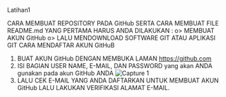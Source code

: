 Latihan1

CARA MEMBUAT REPOSITORY PADA GitHub  SERTA CARA MEMBUAT FILE README.md 
YANG PERTAMA HARUS ANDA DILAKUKAN :
o> MEMBUAT AKUN GitHub 
o> LALU MENDOWNLOAD SOFTWARE GIT ATAU APLIKASI GIT 
CARA MENDAFTAR AKUN GitHuB
1. BUAT AKUN GitHub DENGAN MEMBUKA LAMAN https://github.com
2. ISI BAGIAN USER NAME, E-MAIL, DAN PASSWORD yang akan ANDA gunakan pada akun GitHub ANDA
![Capture 1](https://user-images.githubusercontent.com/56963083/67616964-8bc6d000-f808-11e9-9c41-30a219913337.PNG)
3. LALU CEK E-MAIL YANG ANDA DAFTARKAN UNTUK MEMBUAT AKUN GitHub LALU LAKUKAN VERIFIKASI ALAMAT E-MAIL.
